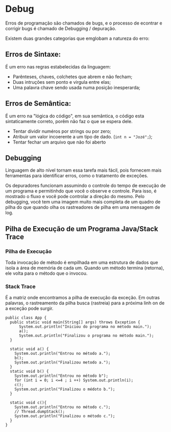 # Debug
Erros de programação são chamados de bugs, e o processo de econtrar e corrigir bugs é chamado de Debugging / depuração.

Existem duas grandes categorias que emglobam a natureza do erro:

## Erros de Sintaxe:
É um erro nas regras estabelecidas da linguagem:
- Parênteses, chaves, colchetes que abrem e não fecham;
- Duas intruções sem ponto e virgula entre elas;
- Uma palavra chave sendo usada numa posição inesperarda;

## Erros de Semântica:
É um erro na "lógica do código", em sua semântica, o código esta sintaticamente correto, porêm não faz o que se espera dele.
- Tentar dividir numéros por strings ou por zero;
- Atribuir um valor incoerente a um tipo de dado. (`int n = "Jozé";`);
- Tentar fechar um arquivo que não foi aberto

## Debugging
Linguagem de alto nível tornam essa tarefa mais fácil, pois fornecem mais ferramentas para identificar erros, como o tratamento de exceções.

Os depuradores funcionam assumindo o controle do tempo de execução de um programa e permitinhdo que você o observe e controle. Para isso, é mostrado o fluxo e você pode controlar a direção do mesmo.
Pelo debugging, você tem uma imagem muito mais completa de um quadro de pilha do que quando olha os rastreadores de pilha em uma mensagem de log.

## Pilha de Execução de um Programa Java/Stack Trace
 ### Pilha de Execução
 Toda invocação de método é empilhada em uma estrutura de dados que isola a área de memória de cada um.
 Quando um método termina (retorna), ele volta para o método que o invocou.

 ### Stack Trace
  É a matriz onde encontramos a pilha de execução da exceção. Em outras palavras, o rastreamento da pilha busca (rastreia) para a próxima linh on de a exceção pode surgir.

  ```
  public class App {
    public static void main(String[] args) throws Exception {
        System.out.println("Iniciou do programa no método main.");
        a();
        System.out.println("Finalizou o programa no método main.");
    }

    static void a() {
      System.out.println("Entrou no método a.");
      b();
      System.out.println("Finalizou metodo a.");
    }
    static void b() {
      System.out.println("Entrou no método b");
      for (int i = 0; i <=4 ; i ++) System.out.println(i);
      c();
      System.out.println("Finalizou o médoto b.");
    }

    static void c(){
      System.out.println("Entrou no método c.");
      // Thread.dumpStack();
      System.out.println("Finalizou o método c.");
    }
}

  ```